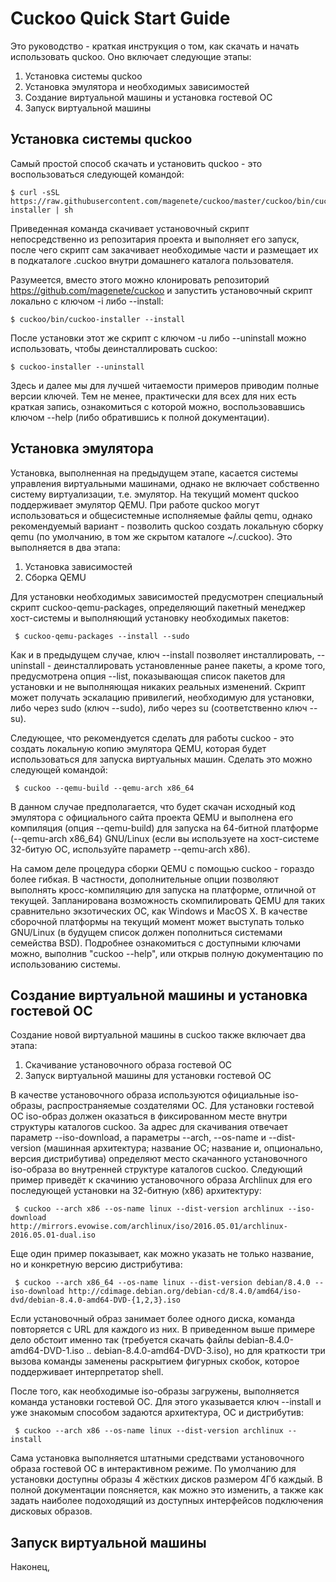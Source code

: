 Cuckoo Quick Start Guide
========================

Это руководство - краткая инструкция о том, как скачать и начать использовать quckoo. Оно включает следующие этапы:

1. Установка системы quckoo
2. Установка эмулятора и необходимых зависимостей
3. Создание виртуальной машины и установка гостевой ОС
4. Запуск виртуальной машины



Установка системы quckoo
------------------------

Самый простой способ скачать и установить quckoo - это воспользоваться следующей командой:

    $ curl -sSL https://raw.githubusercontent.com/magenete/cuckoo/master/cuckoo/bin/cuckoo-installer | sh

Приведенная команда скачивает установочный скрипт непосредственно из репозитария проекта и выполняет его запуск, после чего скрипт сам закачивает необходимые части и размещает их в подкаталоге .cuckoo внутри домашнего каталога пользователя.

Разумеется, вместо этого можно клонировать репозиторий https://github.com/magenete/cuckoo  и запустить установочный скрипт локально с ключом -i либо --install:

    $ cuckoo/bin/cuckoo-installer --install

После установки этот же скрипт с ключом -u либо --uninstall можно использовать, чтобы деинсталлировать cuckoo:
	
    $ cuckoo-installer --uninstall

Здесь и далее мы для лучшей читаемости примеров приводим полные версии ключей. Тем не менее, практически для всех для них есть краткая запись, ознакомиться с которой можно, воспользовавшись ключом --help (либо обратившись к полной документации).

Установка эмулятора
-------------------

Установка, выполненная на предыдущем этапе, касается системы управления виртуальными машинами, однако не включает собственно систему виртуализации, т.е. эмулятор. На текущий момент quckoo поддерживает эмулятор QEMU. При работе quckoo могут использоваться и общесистемные исполняемые файлы qemu, однако рекомендуемый вариант - позволить quckoo создать локальную сборку qemu (по умолчанию, в том же скрытом каталоге ~/.cuckoo). Это выполняется в два этапа:

1. Установка зависимостей
2. Сборка QEMU
    
Для установки необходимых зависимостей предусмотрен специальный скрипт cuckoo-qemu-packages, определяющий пакетный менеджер хост-системы и выполняющий установку необходимых пакетов:

     $ cuckoo-qemu-packages --install --sudo

Как и в предыдущем случае, ключ --install позволяет инсталлировать, --uninstall - деинсталлировать установленные ранее пакеты, а кроме того, предусмотрена опция --list, показывающая список пакетов для установки и не выполняющая никаких реальных изменений. Скрипт может получать эскалацию привилегий, необходимую для установки, либо через sudo (ключ --sudo), либо через su (соответственно ключ --su). 

Следующее, что рекомендуется сделать для работы cuckoo - это создать локальную копию эмулятора QEMU, которая будет использоваться для запуска виртуальных машин. 
Сделать это можно следующей командой:

     $ сuckoo --qemu-build --qemu-arch x86_64

В данном случае предполагается, что будет скачан исходный код эмулятора с официального сайта проекта QEMU и выполнена его компиляция (опция --qemu-build) для запуска на 64-битной платформе (--qemu-arch x86_64) GNU/Linux (если вы используете на хост-системе 32-битую ОС, используйте параметр --qemu-arch x86). 

На самом деле процедура сборки QEMU с помощью cuckoo - гораздо более гибкая. В частности, дополнительные опции позволяют выполнять кросс-компиляцию для запуска на платформе, отличной от текущей. Запланирована возможность скомпилировать QEMU для таких сравнительно экзотических ОС, как Windows и MacOS X. В качестве сборочной платформы на текущий момент может выступать только GNU/Linux (в будущем список должен пополниться системами семейства BSD). Подробнее ознакомиться с доступными ключами можно, выполнив "cuckoo --help", или открыв полную документацию по использованию системы.

Создание виртуальной машины и установка гостевой ОС
---------------------------------------------------

Создание новой виртуальной машины в cuckoo также включает два этапа:

1. Скачивание установочного образа гостевой ОС
2. Запуск виртуальной машины для установки гостевой ОС

В качестве установочного образа используются официальные iso-образы, распространяемые создателями ОС. Для установки гостевой ОС iso-образ должен оказаться в фиксированном месте внутри структуры каталогов cuckoo. За адрес для скачивания отвечает параметр --iso-download, а параметры --arch, --os-name и --dist-version (машинная архитектура; название ОС; название и, опционально, версия дистрибутива) определяют место скачанного установочного iso-образа во внутренней структуре каталогов cuckoo. Следующий пример приведёт к скачинию установочного образа Archlinux для его последующей установки на 32-битную (x86) архитектуру: 

     $ cuckoo --arch x86 --os-name linux --dist-version archlinux --iso-download http://mirrors.evowise.com/archlinux/iso/2016.05.01/archlinux-2016.05.01-dual.iso

Еще один пример показывает, как можно указать не только название, но и конкретную версию дистрибутива:

     $ cuckoo --arch x86_64 --os-name linux --dist-version debian/8.4.0 --iso-download http://cdimage.debian.org/debian-cd/8.4.0/amd64/iso-dvd/debian-8.4.0-amd64-DVD-{1,2,3}.iso

Если установочный образ занимает более одного диска, команда повторяется c URL для каждого из них. В приведенном выше примере дело обстоит именно так (требуется скачать файлы debian-8.4.0-amd64-DVD-1.iso .. debian-8.4.0-amd64-DVD-3.iso), но для краткости три вызова команды заменены раскрытием фигурных скобок,  которое поддерживает интерпретатор shell. 

После того, как необходимые iso-образы загружены, выполняется команда установки гостевой ОС. Для этого указывается ключ --install и уже знакомым способом задаются архитектура, ОС и дистрибутив:

     $ cuckoo --arch x86 --os-name linux --dist-version archlinux --install

Сама установка выполняется штатными средствами установочного образа гостевой ОС в интерактивном режиме. По умолчанию для установки доступны образы 4 жёстких дисков размером 4Гб каждый. В полной документации поясняется, как можно это изменить, а также как задать наиболее подоходящий из доступных интерфейсов подключения дисковых образов. 

Запуск виртуальной машины
-------------------------

Наконец, 

